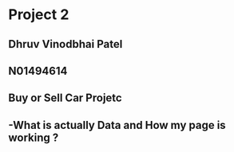 # Project 2

## Dhruv Vinodbhai Patel
## N01494614
## Buy or Sell Car Projetc


-What is actually Data and How my page is working ? 
-
